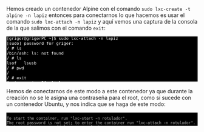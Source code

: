 Hemos creado un contenedor Alpine con el comando `sudo lxc-create -t alpine -n lapiz` entonces para conectarnos lo que hacemos es usar el comando `sudo lxc-attach -n lapiz` y aquí vemos una captura de la consola de la que salimos con el comando `exit`:

![Conexion Alpine](img/conexionAlpine.png)

Hemos de conectarnos de este modo a este contenedor ya que durante la creación no se le asigna una contraseña para el root, como sí sucede con un contenedor Ubuntu, y nos indica que se haga de este modo:

![No pass root Alpine](img/noRootPassAlpine.png)
